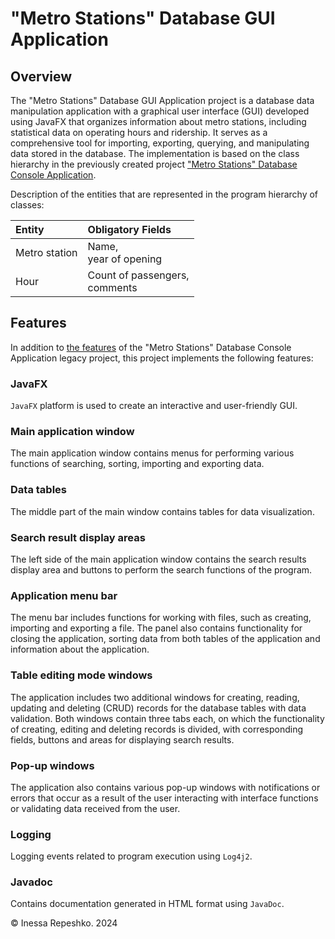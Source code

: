 # <a id="metro-station-database-gui-application"></a> "Metro Stations" Database GUI Application

## Overview

The "Metro Stations" Database GUI Application project is a database data manipulation application with a graphical user interface (GUI)
developed using JavaFX that organizes information about metro stations,
including statistical data on operating hours and ridership.
It serves as a comprehensive tool for importing, exporting, querying, and manipulating data stored in the database.
The implementation is based on the class hierarchy in the previously created project
["Metro Stations" Database Console Application](https://github.com/InessaRepeshko/java-application-metro-stations/blob/bb04c0dfdf8b50868897276c234086df909bc531/applications/src/main/java/applications/database_console_application/README.md#metro-station-database-console-application).

Description of the entities that are represented in the program hierarchy of classes:

| Entity        | Obligatory Fields                  |
|:--------------|:-----------------------------------|
| Metro station | Name, <br/>year of opening         |
| Hour          | Count of passengers, <br/>comments |


## <a id="metro-station-database-gui-application-features"></a> Features

In addition to [the features](https://github.com/InessaRepeshko/java-application-metro-stations/blob/bb04c0dfdf8b50868897276c234086df909bc531/applications/src/main/java/applications/database_console_application/README.md#metro-station-database-console-application-features)
of the "Metro Stations" Database Console Application legacy project, this project implements the following features:

### JavaFX
```JavaFX``` platform is used to create an interactive and user-friendly GUI.

### Main application window
The main application window сontains menus for performing various functions of searching, sorting, 
importing and exporting data.

### Data tables
The middle part of the main window contains tables for data visualization.

### Search result display areas 
The left side of the main application window contains the search results display area 
and buttons to perform the search functions of the program.

### Application menu bar
The menu bar includes functions for working with files, such as creating, importing and exporting a file. 
The panel also contains functionality for closing the application, 
sorting data from both tables of the application and information about the application.

### Table editing mode windows
The application includes two additional windows for creating, reading, updating and deleting (CRUD) records
for the database tables with data validation.
Both windows contain three tabs each, on which the functionality of creating, editing and deleting records is divided, 
with corresponding fields, buttons and areas for displaying search results.

### Pop-up windows
The application also contains various pop-up windows with notifications or errors 
that occur as a result of the user interacting with interface functions or validating data received from the user.

### Logging
Logging events related to program execution using ```Log4j2```.

### Javadoc
Contains documentation generated in HTML format using ```JavaDoc```.

© Inessa Repeshko. 2024
